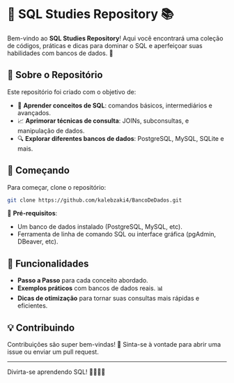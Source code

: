# 🐘 SQL Studies Repository 📚

Bem-vindo ao **SQL Studies Repository**! Aqui você encontrará uma coleção de códigos, práticas e dicas para dominar o SQL e aperfeiçoar suas habilidades com bancos de dados. 🚀 

## 📑 Sobre o Repositório

Este repositório foi criado com o objetivo de:
- 🧠 **Aprender conceitos de SQL**: comandos básicos, intermediários e avançados.
- 📈 **Aprimorar técnicas de consulta**: JOINs, subconsultas, e manipulação de dados.
- 🔍 **Explorar diferentes bancos de dados**: PostgreSQL, MySQL, SQLite e mais.

## 🚀 Começando

Para começar, clone o repositório:

```bash
git clone https://github.com/kalebzaki4/BancoDeDados.git
```

📌 **Pré-requisitos**:
- Um banco de dados instalado (PostgreSQL, MySQL, etc).
- Ferramenta de linha de comando SQL ou interface gráfica (pgAdmin, DBeaver, etc).

## 🌟 Funcionalidades

- **Passo a Passo** para cada conceito abordado.
- **Exemplos práticos** com bancos de dados reais. 📊
- **Dicas de otimização** para tornar suas consultas mais rápidas e eficientes.

## 💡 Contribuindo

Contribuições são super bem-vindas! 🤩 Sinta-se à vontade para abrir uma issue ou enviar um pull request.

---

Divirta-se aprendendo SQL! 👨‍💻👩‍💻
